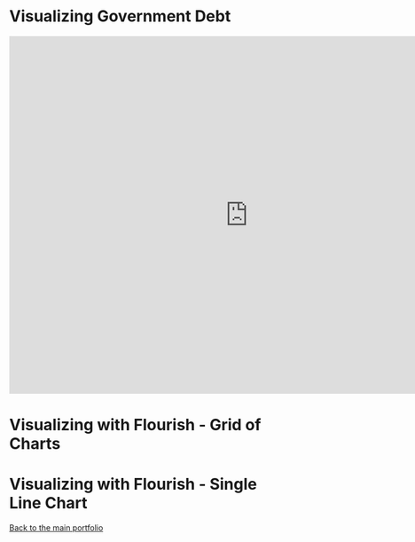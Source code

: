 # Visualizing Government Debt

<iframe src="https://data.oecd.org/chart/6gQ0" width="860" height="645" style="border: 0" mozallowfullscreen="true" webkitallowfullscreen="true" allowfullscreen="true"><a href="https://data.oecd.org/chart/6gQ0" target="_blank">OECD Chart: General government debt, Total, % of GDP, Annual, 2018</a></iframe>


# Visualizing with Flourish - Grid of Charts

<div class="flourish-embed flourish-chart" data-src="visualisation/5297669" data-width="300%"><script src="https://public.flourish.studio/resources/embed.js"></script></div>

# Visualizing with Flourish - Single Line Chart

<div class="flourish-embed flourish-chart" data-src="visualisation/5298051"><script src="https://public.flourish.studio/resources/embed.js"></script></div>

[Back to the main portfolio](/portfolio.html)
